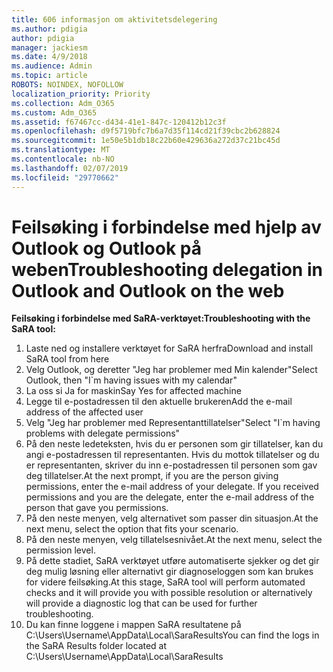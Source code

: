 ```yaml
---
title: 606 informasjon om aktivitetsdelegering
ms.author: pdigia
author: pdigia
manager: jackiesm
ms.date: 4/9/2018
ms.audience: Admin
ms.topic: article
ROBOTS: NOINDEX, NOFOLLOW
localization_priority: Priority
ms.collection: Adm_O365
ms.custom: Adm_O365
ms.assetid: f67467cc-d434-41e1-847c-120412b12c3f
ms.openlocfilehash: d9f5719bfc7b6a7d35f114cd21f39cbc2b628824
ms.sourcegitcommit: 1e50e5b1db18c22b60e429636a272d37c21bc45d
ms.translationtype: MT
ms.contentlocale: nb-NO
ms.lasthandoff: 02/07/2019
ms.locfileid: "29770662"
---
```

# <a name="troubleshooting-delegation-in-outlook-and-outlook-on-the-web"></a><span data-ttu-id="4a4b4-102">Feilsøking i forbindelse med hjelp av Outlook og Outlook på weben</span><span class="sxs-lookup"><span data-stu-id="4a4b4-102">Troubleshooting delegation in Outlook and Outlook on the web</span></span>

<span data-ttu-id="4a4b4-103">**Feilsøking i forbindelse med SaRA-verktøyet:**</span><span class="sxs-lookup"><span data-stu-id="4a4b4-103">**Troubleshooting with the SaRA tool:**</span></span>

1. <span data-ttu-id="4a4b4-104">Laste ned og installere verktøyet for SaRA herfra</span><span class="sxs-lookup"><span data-stu-id="4a4b4-104">Download and install SaRA tool from here</span></span>
1. <span data-ttu-id="4a4b4-105">Velg Outlook, og deretter "Jeg har problemer med Min kalender"</span><span class="sxs-lookup"><span data-stu-id="4a4b4-105">Select Outlook, then "I\`m having issues with my calendar"</span></span>
1. <span data-ttu-id="4a4b4-106">La oss si Ja for maskin</span><span class="sxs-lookup"><span data-stu-id="4a4b4-106">Say Yes for affected machine</span></span>
1. <span data-ttu-id="4a4b4-107">Legge til e-postadressen til den aktuelle brukeren</span><span class="sxs-lookup"><span data-stu-id="4a4b4-107">Add the e-mail address of the affected user</span></span>
1. <span data-ttu-id="4a4b4-108">Velg "Jeg har problemer med Representanttillatelser"</span><span class="sxs-lookup"><span data-stu-id="4a4b4-108">Select "I\`m having problems with delegate permissions"</span></span>
1. <span data-ttu-id="4a4b4-p101">På den neste ledeteksten, hvis du er personen som gir tillatelser, kan du angi e-postadressen til representanten. Hvis du mottok tillatelser og du er representanten, skriver du inn e-postadressen til personen som gav deg tillatelser.</span><span class="sxs-lookup"><span data-stu-id="4a4b4-p101">At the next prompt, if you are the person giving permissions, enter the e-mail address of your delegate. If you received permissions and you are the delegate, enter the e-mail address of the person that gave you permissions.</span></span>
1. <span data-ttu-id="4a4b4-111">På den neste menyen, velg alternativet som passer din situasjon.</span><span class="sxs-lookup"><span data-stu-id="4a4b4-111">At the next menu, select the option that fits your scenario.</span></span> 
1. <span data-ttu-id="4a4b4-112">På den neste menyen, velg tillatelsesnivået.</span><span class="sxs-lookup"><span data-stu-id="4a4b4-112">At the next menu, select the permission level.</span></span>
1. <span data-ttu-id="4a4b4-113">På dette stadiet, SaRA verktøyet utføre automatiserte sjekker og det gir deg mulig løsning eller alternativt gir diagnoseloggen som kan brukes for videre feilsøking.</span><span class="sxs-lookup"><span data-stu-id="4a4b4-113">At this stage, SaRA tool will perform automated checks and it will provide you with possible resolution or alternatively will provide a diagnostic log that can be used for further troubleshooting.</span></span>
1. <span data-ttu-id="4a4b4-114">Du kan finne loggene i mappen SaRA resultatene på C:\Users\Username\AppData\Local\SaraResults</span><span class="sxs-lookup"><span data-stu-id="4a4b4-114">You can find the logs in the SaRA Results folder located at C:\Users\Username\AppData\Local\SaraResults</span></span>